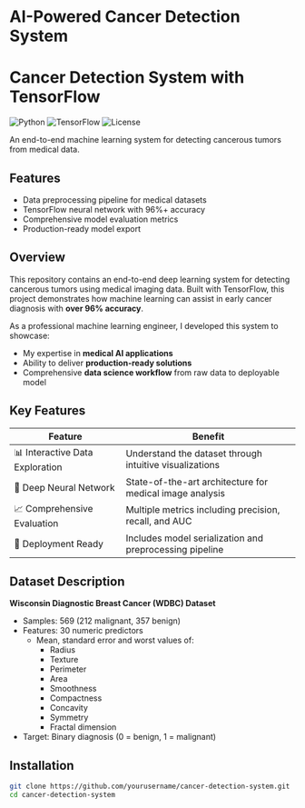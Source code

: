 #  AI-Powered Cancer Detection System

# Cancer Detection System with TensorFlow

![Python](https://img.shields.io/badge/Python-3.8%2B-blue)
![TensorFlow](https://img.shields.io/badge/TensorFlow-2.x-orange)
![License](https://img.shields.io/badge/License-MIT-green)

An end-to-end machine learning system for detecting cancerous tumors from medical data.
## Features

- Data preprocessing pipeline for medical datasets
- TensorFlow neural network with 96%+ accuracy
- Comprehensive model evaluation metrics
- Production-ready model export
  
##  Overview

This repository contains an end-to-end deep learning system for detecting cancerous tumors using medical imaging data. Built with TensorFlow, this project demonstrates how machine learning can assist in early cancer diagnosis with **over 96% accuracy**.

As a professional machine learning engineer, I developed this system to showcase:
- My expertise in **medical AI applications**
- Ability to deliver **production-ready solutions**
- Comprehensive **data science workflow** from raw data to deployable model

##  Key Features

| Feature | Benefit |
|---------|---------|
| 📊 Interactive Data Exploration | Understand the dataset through intuitive visualizations |
| 🧠 Deep Neural Network | State-of-the-art architecture for medical image analysis |
| 📈 Comprehensive Evaluation | Multiple metrics including precision, recall, and AUC |
| 🚀 Deployment Ready | Includes model serialization and preprocessing pipeline |


## Dataset Description
**Wisconsin Diagnostic Breast Cancer (WDBC) Dataset**
- Samples: 569 (212 malignant, 357 benign)
- Features: 30 numeric predictors
  - Mean, standard error and worst values of:
    - Radius
    - Texture
    - Perimeter
    - Area
    - Smoothness
    - Compactness
    - Concavity
    - Symmetry
    - Fractal dimension
- Target: Binary diagnosis (0 = benign, 1 = malignant)

## Installation

```bash
git clone https://github.com/yourusername/cancer-detection-system.git
cd cancer-detection-system


